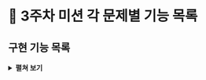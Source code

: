 # :pushpin: 3주차 미션 각 문제별 기능 목록

## 구현 기능 목록
<details>
<summary><b>펼쳐 보기</b></summary>
<div markdown="1">

### 입력 
- [ ]  로또 구입 금액을 입력 받기.
> - [ ]  `camp.nextstep.edu.missionutils.Console`의 `readLine()`을 활용하기.
> - [ ]  숫자가 아닌 값을 입력 할 경우 예외 처리.
> - [ ]  1,000원으로 나누어 떨어지지 않을 경우 예외 처리.
> - [ ]  1,000원 미만의 값을 입력할 경우 예외 처리.

- [ ]  당첨 번호를 입력 받기
> - [ ]  쉼표로 구분되지 는 경우 예외 처리.
> - [ ]  쉼표와 숫자가 아닌 값일 경우 예외 처리.
> - [ ]  6개의 숫자가 아닌 경우 예외 처리.
> - [ ]  중복된 경우 발생하지 않게 처리
> - [ ]  45 초과, 1미만의 범위의 수를 입력한 경우 에외 처리.

- [ ]  보너스볼 입력 받기
> - [ ]  숫자가 아닌 경우 예외 처리
> - [ ]  45 초과, 1미만의 범위의 수를 입력한 경우 에외 처리.
> - [ ]  중복된 경우 발생하지 않게 처리 

### 프로세스 진행
- [ ]  구입 금액을 저장
- [ ]  구입 금액 / 1,000 통해 로또 개수 저장
- [ ]  로또 개수 만큼 로또를 랜덤으로 생성
> - [ ]  로또 생성에는 `camp.nextstep.edu.missionutils.Randoms`의 `pickUniqueNumbersInRange() 활용하기.
> 
- [ ]  생성된 로또 정렬
- [ ]  당첨 통계 생성
> - [ ]  당첨 결과 계산
> - [ ]  총 수익률 계싼

### 점검 목록
- [ ] Java 코드 컨벤션을 잘 따랐는지 확인하기
- [ ] 메서드 길이가 15줄을 넘지 않았는지 확인하기
- [ ] indent가 3을 넘지 않았는지 확인하기
- [ ] 3항 연산자를 사용하지 않았는지 확인하기
- [ ] else와 switch/case를 사용하지 않았는지 확인하기
</div>
</details>